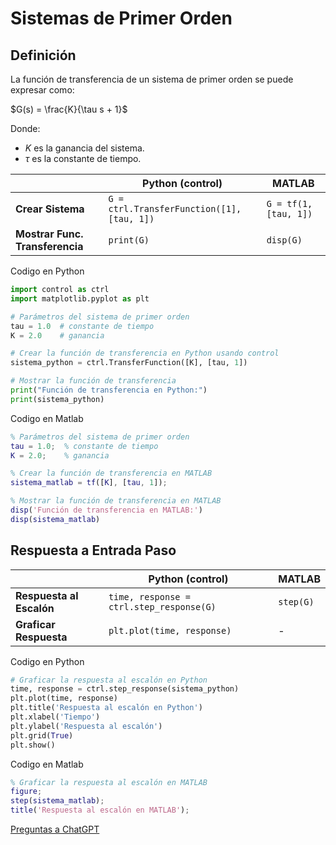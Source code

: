# Sistemas de Primer Orden
## Definición
La función de transferencia de un sistema de primer orden se puede expresar como:

$G(s) = \frac{K}{\tau s + 1}$

Donde:
- $K$ es la ganancia del sistema.
- $\tau$ es la constante de tiempo.

|                          | Python (control)                                    | MATLAB               |
|--------------------------|-----------------------------------------------------|----------------------|
| **Crear Sistema**        | `G = ctrl.TransferFunction([1], [tau, 1])`         | `G = tf(1, [tau, 1])`|
| **Mostrar Func. Transferencia** | `print(G)`                                      | `disp(G)`            |

Codigo en Python
```python
import control as ctrl
import matplotlib.pyplot as plt

# Parámetros del sistema de primer orden
tau = 1.0  # constante de tiempo
K = 2.0    # ganancia

# Crear la función de transferencia en Python usando control
sistema_python = ctrl.TransferFunction([K], [tau, 1])

# Mostrar la función de transferencia
print("Función de transferencia en Python:")
print(sistema_python)
```

Codigo en Matlab
```matlab
% Parámetros del sistema de primer orden
tau = 1.0;  % constante de tiempo
K = 2.0;    % ganancia

% Crear la función de transferencia en MATLAB
sistema_matlab = tf([K], [tau, 1]);

% Mostrar la función de transferencia en MATLAB
disp('Función de transferencia en MATLAB:')
disp(sistema_matlab)
```

## Respuesta a Entrada Paso
|                          | Python (control)                                    | MATLAB               |
|--------------------------|-----------------------------------------------------|----------------------|
| **Respuesta al Escalón** | `time, response = ctrl.step_response(G)`           | `step(G)`            |
| **Graficar Respuesta**   | `plt.plot(time, response)`                         | - |

Codigo en Python
```python
# Graficar la respuesta al escalón en Python
time, response = ctrl.step_response(sistema_python)
plt.plot(time, response)
plt.title('Respuesta al escalón en Python')
plt.xlabel('Tiempo')
plt.ylabel('Respuesta al escalón')
plt.grid(True)
plt.show()
```

Codigo en Matlab
```matlab
% Graficar la respuesta al escalón en MATLAB
figure;
step(sistema_matlab);
title('Respuesta al escalón en MATLAB');
```

[Preguntas a ChatGPT](ChatGPT.md)
